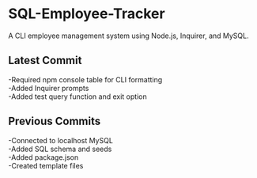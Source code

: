 # SQL-Employee-Tracker
A CLI employee management system using Node.js, Inquirer, and MySQL. 


## Latest Commit  
-Required npm console table for CLI formatting  
-Added Inquirer prompts  
-Added test query function and exit option    

## Previous Commits  
-Connected to localhost MySQL  
-Added SQL schema and seeds  
-Added package.json  
-Created template files  